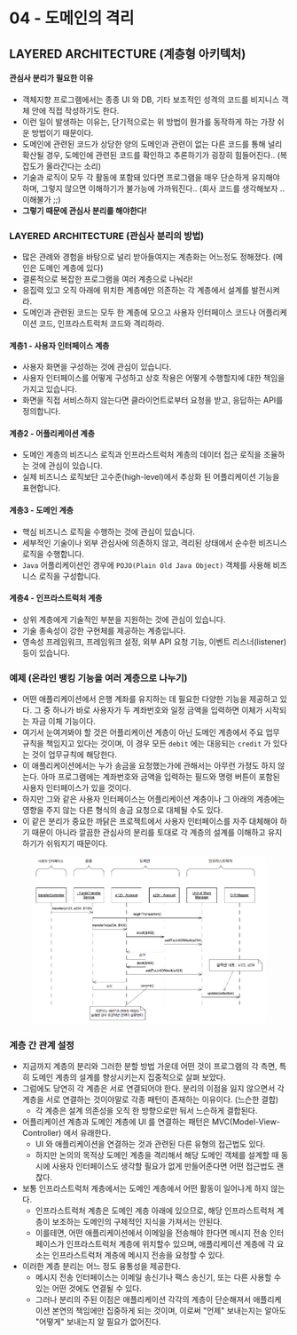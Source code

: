 # 04 - 도메인의 격리

## LAYERED ARCHITECTURE (계층형 아키텍처)&#x20;

#### 관심사 분리가 필요한 이유&#x20;

* 객체지향 프로그램에서는 종종 UI 와 DB, 기타 보조적인 성격의 코드를 비지니스 객체 안에 직접 작성하기도 한다.&#x20;
* 이런 일이 발생하는 이유는, 단기적으로는 위 방법이 뭔가를 동작하게 하는 가장 쉬운 방법이기 때문이다.&#x20;
* 도메인에 관련된 코드가 상당한 양의 도메인과 관련이 없는 다른 코드를 통해 널리 확산될 경우, 도메인에 관련된 코드를 확인하고 추론하기가 굉장히 힘들어진다.. (복잡도가 올라간다는 소리)&#x20;
* 기술과 로직이 모두 각 활동에 포함돼 있다면 프로그램을 매우 단순하게 유지해야 하며, 그렇지 않으면 이해하기가 불가능에 가까워진다.. (회사 코드를 생각해보자 .. 이해불가 ;;)&#x20;
* **그렇기 때문에 관심사 분리를 해야한다!**

### LAYERED ARCHITECTURE (관심사 분리의 방법)&#x20;

* 많은 관례와 경험을 바탕으로 널리 받아들여지는 계층화는 어느정도 정해졌다. (메인은 도메인 계층에 있다)&#x20;
* 결론적으로 복잡한 프로그램을 여러 계층으로 나눠라!&#x20;
* 응집력 있고 오직 아래에 위치한 계층에만 의존하는 각 계층에서 설계를 발전시켜라.
* 도메인과 관련된 코드는 모두 한 계층에 모으고 사용자 인터페이스 코드나 어플리케이션 코드, 인프라스트럭처 코드와 격리하라.&#x20;

#### 계층1 - 사용자 인터페이스 계층

* 사용자 화면을 구성하는 것에 관심이 있습니다.
* 사용자 인터페이스를 어떻게 구성하고 상호 작용은 어떻게 수행할지에 대한 책임을 가지고 있습니다.
* 화면을 직접 서비스하지 않는다면 클라이언트로부터 요청을 받고, 응답하는 API를 정의합니다.

#### 계층2 - 어플리케이션 계층 &#x20;

* 도메인 계층의 비즈니스 로직과 인프라스트럭처 계층의 데이터 접근 로직을 조율하는 것에 관심이 있습니다.
* 실제 비즈니스 로직보단 고수준(high-level)에서 추상화 된 어플리케이션 기능을 표현합니다.

#### 계층3 - 도메인 계층

* 핵심 비즈니스 로직을 수행하는 것에 관심이 있습니다.
* 세부적인 기술이나 외부 관심사에 의존하지 않고, 격리된 상태에서 순수한 비즈니스 로직을 수행합니다.
* `Java` 어플리케이션인 경우에 `POJO(Plain Old Java Object)` 객체를 사용해 비즈니스 로직을 구성합니다.

#### 계층4 - 인프라스트럭처 계층&#x20;

* 상위 계층에게 기술적인 부분을 지원하는 것에 관심이 있습니다.
* 기술 종속성이 강한 구현체를 제공하는 계층입니다.
* 영속성 프레임워크, 프레임워크 설정, 외부 API 요청 기능, 이벤트 리스너(listener) 등이 있습니다.

### 예제 (온라인 뱅킹 기능을 여러 계층으로 나누기)&#x20;

* 어떤 애플리케이션에서 은행 계좌를 유지하는 데 필요한 다양한 기능을 제공하고 있다. 그 중 하나가 바로 사용자가 두 계좌번호와 일정 금액을 입력하면 이체가 시작되는 자금 이체 기능이다.&#x20;
* 여기서 눈여겨봐야 할 것은 어플리케이션 계층이 아닌 도메인 계층에서 주요 업무 규칙을 책임지고 있다는 것이며, 이 경우 모든 `debit` 에는 대응되는 `credit` 가 있다는 것이 업무규칙에 해당한다.&#x20;
* 이 애플리케이션에서는 누가 송금을 요청했는가에 관해서는 아무런 가정도 하지 않는다. 아마 프로그램에는 계좌번호와 금액을 입력하는 필드와 명령 버튼이 포함된 사용자 인터페이스가 있을 것이다.&#x20;
* 하지만 그와 같은 사용자 인터페이스는 어플리케이션 계층이나 그 아래의 계층에는 영향을 주지 않는 다른 형식의 송금 요청으로 대체될 수도 있다.&#x20;
* 이 같은 분리가 중요한 까닭은 프로젝트에서 사용자 인터페이스를 자주 대체해야 하기 때문이 아니라 깔끔한 관심사의 분리를 토대로 각 계층의 설계를 이해하고 유지하기가 쉬워지기 때문이다.

<figure><img src="../../../../.gitbook/assets/image (2) (1) (1) (1) (1) (1).png" alt=""><figcaption></figcaption></figure>

### 계층 간 관계 설정&#x20;

* 지금까지 계층의 분리와 그러한 분할 방법 가운데 어떤 것이 프로그램의 각 측면, 특히 도메인 계층의 설계를 향상시키는지 집중적으로 살펴 보았다.&#x20;
* 그럼에도 당연히 각 계층은 서로 연결되어야 한다. 분리의 이점을 잃지 않으면서 각 계층을 서로 연결하는 것이야말로 각종 패턴이 존재하는 이유이다. (느슨한 결합)&#x20;
  * 각 계층은 설계 의존성을 오직 한 방향으로만 둬서 느슨하게 결합된다.&#x20;
* 어플리케이션 계층과 도메인 계층에 UI 를 연결하는 패턴은 MVC(Model-View-Controller) 에서 유래한다.&#x20;
  * UI 와 애플리케이션을 연결하는 것과 관련된 다른 유형의 접근법도 있다.&#x20;
  * 하지만 논의의 목적상 도메인 계층을 격리해서 해당 도메인 객체를 설계할 때 동시에 사용자 인터페이스도 생각할 필요가 없게 만들어준다면 어떤 접근법도 괜찮다.&#x20;
* 보통 인프라스트럭처 계층에서는 도메인 계층에서 어떤 활동이 일어나게 하지 않는다.&#x20;
  * 인프라스트럭처 계층은 도메인 계층 아래에 있으므로, 해당 인프라스트럭처 계층이 보조하는 도메인의 구체적인 지식을 가져서는 안된다.&#x20;
  * 이를테면, 어떤 애플리케이션에서 이메일을 전송해야 한다면 메시지 전송 인터페이스가 인프라스트럭처 계층에 위치할수 있으며, 애플리케이션 계층에 각 요소는 인프라스트럭처 계층에 메시지 전송을 요청할 수 있다.&#x20;
* 이러한 계층 분리는 어느 정도 융통성을 제공한다.&#x20;
  * 메시지 전송 인터페이스는 이메일 송신기나 팩스 송신기, 또는 다른 사용할 수 있는 어떤 것에도 연결될 수 있다.&#x20;
  * 그러나 분리의 주된 이점은 애플리케이션 각각의 계층이 단순해져서 애플리케이션 본연의 책임에만 집중하게 되는 것이며, 이로써 "언제" 보내는지는 알아도 "어떻게" 보내는지 알 필요가 없어진다.

